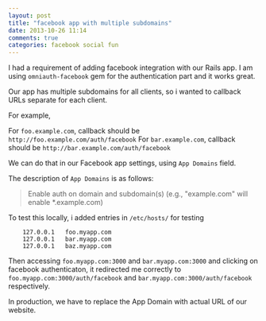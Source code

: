 ```yaml
---
layout: post
title: "facebook app with multiple subdomains"
date: 2013-10-26 11:14
comments: true
categories: facebook social fun
---
```


I had a requirement of adding facebook integration with our Rails app.
I am using `omniauth-facebook` gem for the authentication part and it
works great.

Our app has multiple subdomains for all clients, so i wanted to
callback URLs separate for each client.

<!-- more -->

For example,

For `foo.example.com`, callback should be `http://foo.example.com/auth/facebook`
For `bar.example.com`, callback should be `http://bar.example.com/auth/facebook`

We can do that in our Facebook app settings, using `App Domains` field.

The description of `App Domains` is as follows:

> Enable auth on domain and subdomain(s) (e.g., "example.com" will enable *.example.com)

To test this locally, i added entries in `/etc/hosts/` for testing

```
    127.0.0.1   foo.myapp.com
    127.0.0.1   bar.myapp.com
    127.0.0.1   baz.myapp.com
```

Then accessing `foo.myapp.com:3000` and `bar.myapp.com:3000` and
clicking on facebook authenticaton, it redirected me correctly to
`foo.myapp.com:3000/auth/facebook` and
`bar.myapp.com:3000/auth/facebook` respectively.

In production, we have to replace the App Domain with actual URL of our website.
